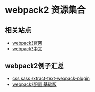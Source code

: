# webpack2 资源集合

## 相关站点
- [webpack2官网](http://webpack.js.org/)
- [webpack2中文](https://webpack-china.org/)

## webpack2例子汇总

- [css sass extract-text-webpack-plugin](./examples/webpack-sass)
- [webpack2配置 基础版](./examples/basics)
